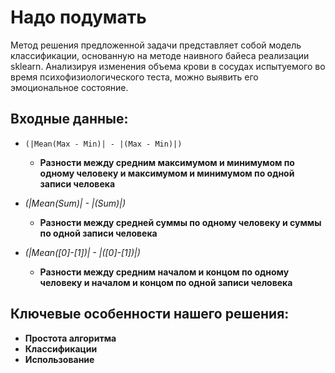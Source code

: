 # Надо подумать
Метод решения предложенной задачи представляет собой модель классификации,
основанную на методе наивного байеса реализации sklearn. Анализируя изменения
объема крови в сосудах испытуемого во время психофизиологического теста, можно
выявить его эмоциональное состояние.

## Входные данные:
- ```(|Mean(Max - Min)| - |(Max - Min)|)```
  - **Разности между средним максимумом и минимумом по одному человеку и максимумом и минимумом по одной записи человека**

- *(|Mean(Sum)| - |(Sum)|)*
  - **Разности между средней суммы по одному человеку и суммы по одной записи человека**

- *(|Mean([0]-[1])| - |([0]-[1])|)*
  - **Разности между средним началом и концом по одному человеку и началом и концом по одной записи человека**

## Ключевые особенности нашего решения:
- **Простота алгоритма**
- **Классификации**
- **Использование**

